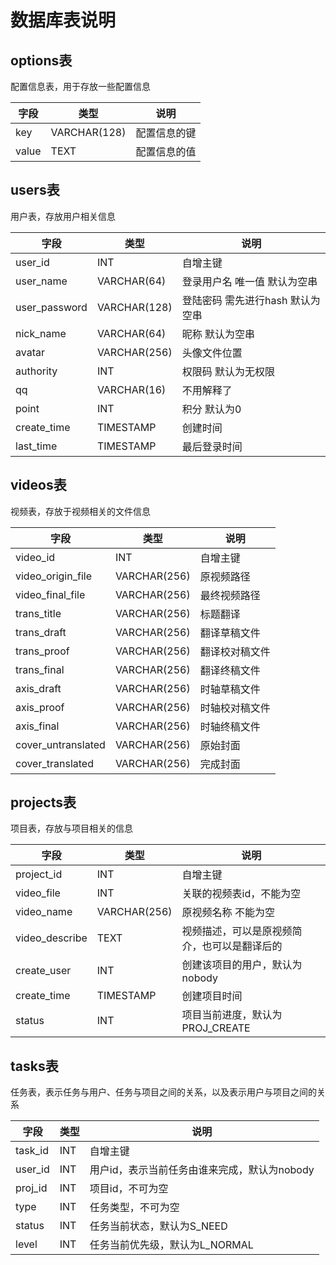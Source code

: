 # 数据库表说明

## options表

配置信息表，用于存放一些配置信息

|字段|类型|说明|
|---|---|---|
|key|VARCHAR(128)|配置信息的键|
|value|TEXT|配置信息的值|

## users表

用户表，存放用户相关信息

|字段|类型|说明|
|---|---|---|
|user_id|INT|自增主键|
|user_name|VARCHAR(64)|登录用户名 唯一值 默认为空串|
|user_password|VARCHAR(128)|登陆密码 需先进行hash 默认为空串|
|nick_name|VARCHAR(64)|昵称 默认为空串|
|avatar|VARCHAR(256)|头像文件位置|
|authority|INT|权限码 默认为无权限|
|qq|VARCHAR(16)|不用解释了|
|point|INT|积分 默认为0|
|create_time|TIMESTAMP|创建时间|
|last_time|TIMESTAMP|最后登录时间|

## videos表

视频表，存放于视频相关的文件信息

|字段|类型|说明|
|---|---|---|
|video_id|INT|自增主键|
|video_origin_file|VARCHAR(256)|原视频路径|
|video_final_file|VARCHAR(256)|最终视频路径|
|trans_title|VARCHAR(256)|标题翻译|
|trans_draft|VARCHAR(256)|翻译草稿文件|
|trans_proof|VARCHAR(256)|翻译校对稿文件|
|trans_final|VARCHAR(256)|翻译终稿文件|
|axis_draft|VARCHAR(256)|时轴草稿文件|
|axis_proof|VARCHAR(256)|时轴校对稿文件|
|axis_final|VARCHAR(256)|时轴终稿文件|
|cover_untranslated|VARCHAR(256)|原始封面|
|cover_translated|VARCHAR(256)|完成封面|

## projects表

项目表，存放与项目相关的信息

|字段|类型|说明|
|---|---|---|
|project_id|INT|自增主键|
|video_file|INT|关联的视频表id，不能为空|
|video_name|VARCHAR(256)|原视频名称 不能为空|
|video_describe|TEXT|视频描述，可以是原视频简介，也可以是翻译后的|
|create_user|INT|创建该项目的用户，默认为nobody|
|create_time|TIMESTAMP|创建项目时间|
|status|INT|项目当前进度，默认为PROJ_CREATE|

## tasks表

任务表，表示任务与用户、任务与项目之间的关系，以及表示用户与项目之间的关系

|字段|类型|说明|
|---|---|---|
|task_id|INT|自增主键|
|user_id|INT|用户id，表示当前任务由谁来完成，默认为nobody|
|proj_id|INT|项目id，不可为空|
|type|INT|任务类型，不可为空|
|status|INT|任务当前状态，默认为S_NEED|
|level|INT|任务当前优先级，默认为L_NORMAL|